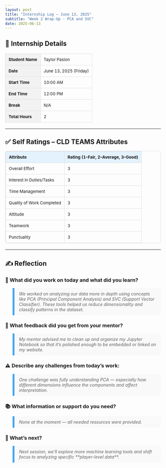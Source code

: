 ```yaml
---
layout: post
title: "Internship Log – June 13, 2025"
subtitle: "Week 2 Wrap-Up - PCA and SVC"
date: 2025-06-13
---
```


<style>
  .log-table {
    width: 100%;
    border-collapse: collapse;
    margin: 20px 0;
    font-size: 0.95em;
  }
  .log-table th, .log-table td {
    border: 1px solid #ddd;
    padding: 10px;
    text-align: left;
  }
  .log-table th {
    background-color: #f2f2f2;
  }
  .rating-table {
    margin-top: 10px;
    border: 1px solid #ddd;
    border-radius: 6px;
    overflow: hidden;
  }
  .rating-table th {
    background-color: #E3F2FD;
  }
  blockquote {
    background: #f9f9f9;
    border-left: 6px solid #42A5F5;
    padding: 10px 15px;
    font-style: italic;
  }
</style>

## 📝 Internship Details

<table class="log-table">
  <tr><th>Student Name</th><td>Taylor Pasion</td></tr>
  <tr><th>Date</th><td>June 13, 2025 (Friday)</td></tr>
  <tr><th>Start Time</th><td>10:00 AM</td></tr>
  <tr><th>End Time</th><td>12:00 PM</td></tr>
  <tr><th>Break</th><td>N/A</td></tr>
  <tr><th>Total Hours</th><td>2</td></tr>
</table>

---

## ✅ Self Ratings – CLD TEAMS Attributes

<table class="log-table rating-table">
  <tr><th>Attribute</th><th>Rating (1–Fair, 2–Average, 3–Good)</th></tr>
  <tr><td>Overall Effort</td><td>3</td></tr>
  <tr><td>Interest in Duties/Tasks</td><td>3</td></tr>
  <tr><td>Time Management</td><td>3</td></tr>
  <tr><td>Quality of Work Completed</td><td>3</td></tr>
  <tr><td>Attitude</td><td>3</td></tr>
  <tr><td>Teamwork</td><td>3</td></tr>
  <tr><td>Punctuality</td><td>3</td></tr>
</table>

---

## ✍️ Reflection

### 🔧 What did you work on today and what did you learn?

<blockquote>
We worked on analyzing our data more in depth using concepts like PCA (Principal Component Analysis) and SVC (Support Vector Classifier). These tools helped us reduce dimensionality and classify patterns in the dataset.
</blockquote>

### 💬 What feedback did you get from your mentor?

<blockquote>
My mentor advised me to clean up and organize my Jupyter Notebook so that it’s polished enough to be embedded or linked on my website.
</blockquote>

### ⚠️ Describe any challenges from today’s work:

<blockquote>
One challenge was fully understanding PCA — especially how different dimensions influence the components and affect interpretation.
</blockquote>

### 📚 What information or support do you need?

<blockquote>
None at the moment — all needed resources were provided.
</blockquote>

### 📅 What’s next?

<blockquote>
Next session, we’ll explore more machine learning tools and shift focus to analyzing specific **player-level data**.
</blockquote>
